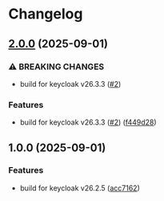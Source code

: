 # Changelog

## [2.0.0](https://github.com/for-keycloak/keycloak-spi-fix-organization-username-form/compare/v1.0.0...v2.0.0) (2025-09-01)


### ⚠ BREAKING CHANGES

* build for keycloak v26.3.3 ([#2](https://github.com/for-keycloak/keycloak-spi-fix-organization-username-form/issues/2))

### Features

* build for keycloak v26.3.3 ([#2](https://github.com/for-keycloak/keycloak-spi-fix-organization-username-form/issues/2)) ([f449d28](https://github.com/for-keycloak/keycloak-spi-fix-organization-username-form/commit/f449d281dbf57015af5467edf2a90b74c8a6a9df))

## 1.0.0 (2025-09-01)


### Features

* build for keycloak v26.2.5 ([acc7162](https://github.com/for-keycloak/keycloak-spi-fix-organization-username-form/commit/acc7162ef97f699cf3fe6eb5ef13dbdbbf2b79f5))
